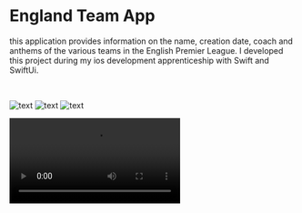 #  England Team App

this application provides information on the name, creation date, coach and anthems of the various teams in the English Premier League. 
I developed this project during my ios development apprenticeship with Swift and SwiftUi. 

<br>

<!-- <img src=""> -->
![text](AppImg/img1.png)   ![text](AppImg/img2.png)  ![text](AppImg/img3.png) 

![text](AppImg/videos.mov)
